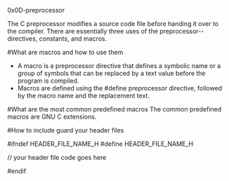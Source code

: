 0x0D-preprocessor

The C preprocessor modifies a source code file before
handing it over to the compiler.
There are essentially three uses of the preprocessor--directives,
constants, and macros.

#What are macros and how to use them
* A macro is a preprocessor directive that defines a symbolic name
or a group of symbols that can be replaced by a text value before
the program is compiled.
* Macros are defined using the #define preprocessor directive,
followed by the macro name and the replacement text.

#What are the most common predefined macros
The common predefined macros are GNU C extensions.

#How to include guard your header files

#ifndef HEADER_FILE_NAME_H
#define HEADER_FILE_NAME_H

// your header file code goes here

#endif
